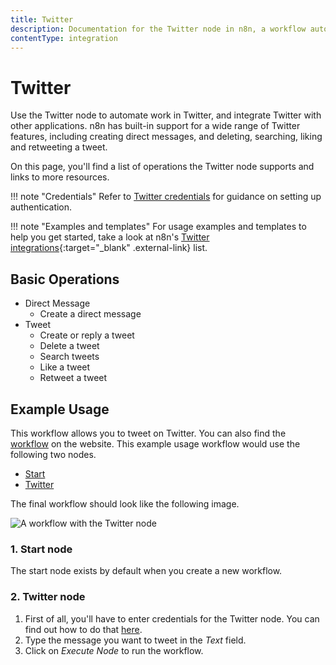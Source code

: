 ```yaml
---
title: Twitter
description: Documentation for the Twitter node in n8n, a workflow automation platform. Includes details of operations and configuration, and links to examples and credentials information.
contentType: integration
---
```


# Twitter

Use the Twitter node to automate work in Twitter, and integrate Twitter with other applications. n8n has built-in support for a wide range of Twitter features, including creating direct messages, and deleting, searching, liking and retweeting a tweet. 

On this page, you'll find a list of operations the Twitter node supports and links to more resources.

!!! note "Credentials"
    Refer to [Twitter credentials](/integrations/builtin/credentials/twitter/) for guidance on setting up authentication. 

!!! note "Examples and templates"
    For usage examples and templates to help you get started, take a look at n8n's [Twitter integrations](https://n8n.io/integrations/twitter/){:target="_blank" .external-link} list.


## Basic Operations

* Direct Message
    * Create a direct message
* Tweet
    * Create or reply a tweet
    * Delete a tweet
    * Search tweets
    * Like a tweet
    * Retweet a tweet

## Example Usage

This workflow allows you to tweet on Twitter. You can also find the [workflow](https://n8n.io/workflows/445) on the website. This example usage workflow would use the following two nodes.
- [Start](/integrations/builtin/core-nodes/n8n-nodes-base.start/)
- [Twitter]()

The final workflow should look like the following image.

![A workflow with the Twitter node](/_images/integrations/builtin/app-nodes/twitter/workflow.png)

### 1. Start node

The start node exists by default when you create a new workflow.

### 2. Twitter node

1. First of all, you'll have to enter credentials for the Twitter node. You can find out how to do that [here](/integrations/builtin/credentials/twitter/).
2. Type the message you want to tweet in the *Text* field.
3. Click on *Execute Node* to run the workflow.

